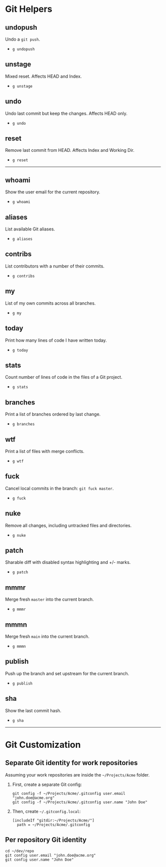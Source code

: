 # Git Helpers

## undopush

Undo a `git push`.

- `g undopush`

## unstage

Mixed reset. Affects HEAD and Index.

- `g unstage`

## undo

Undo last commit but keep the changes. Affects HEAD only.

- `g undo`

## reset

Remove last commit from HEAD. Affects Index and Working Dir.

- `g reset`

---

## whoami

Show the user email for the current repository.

- `g whoami`

## aliases

List available Git aliases.

- `g aliases`

## contribs

List contributors with a number of their commits.

- `g contribs`

## my

List of my own commits across all branches.

- `g my`

## today

Print how many lines of code I have written today.

- `g today`

## stats

Count number of lines of code in the files of a Git project.

- `g stats`

## branches

Print a list of branches ordered by last change.

- `g branches`

## wtf

Print a list of files with merge conflicts.

- `g wtf`

## fuck

Cancel local commits in the branch: `git fuck master`.

- `g fuck`

## nuke

Remove all changes, including untracked files and directories.

- `g nuke`

## patch

Sharable diff with disabled syntax highlighting and +/- marks.

- `g patch`

## mmmr

Merge fresh `master` into the current branch.

- `g mmmr`

## mmmn

Merge fresh `main` into the current branch.

- `g mmmn`

## publish

Push up the branch and set upstream for the current branch.

- `g publish`

## sha

Show the last commit hash.

- `g sha`

---

# Git Customization

## Separate Git identity for work repositories

Assuming your work repositories are inside the `~/Projects/Acme` folder.

1. First, create a separate Git config:

    ```
    git config -f ~/Projects/Acme/.gitconfig user.email "john.doe@acme.org"
    git config -f ~/Projects/Acme/.gitconfig user.name "John Doe"

1. Then, create `~/.gitconfig.local`:

    ```
    [includeIf "gitdir:~/Projects/Acme/"]
      path = ~/Projects/Acme/.gitconfig
    ```

## Per repository Git identity

```
cd ~/dev/repo
git config user.email "john.doe@acme.org"
git config user.name "John Doe"
```
